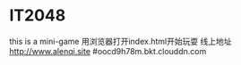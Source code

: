 # IT2048
this is a mini-game
 用浏览器打开index.html开始玩耍
 线上地址
http://www.alenqi.site
#oocd9h78m.bkt.clouddn.com
